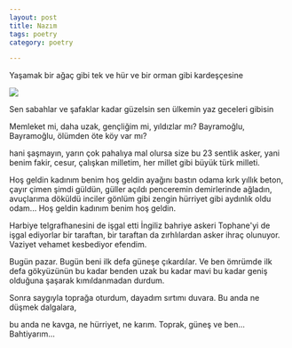```yaml
---
layout: post
title: Nazım 
tags: poetry
category: poetry

--- 
```


Yaşamak bir ağaç gibi tek ve hür
ve bir orman gibi kardeşçesine

![](https://i2.milimaj.com/i/milliyet/75/1200x675/5e1e9d6955427e12500ba598.jpg)


Sen sabahlar ve şafaklar kadar güzelsin
sen ülkemin yaz geceleri gibisin


Memleket mi, daha uzak, 
gençliğim mi, yıldızlar mı? 
Bayramoğlu, Bayramoğlu, 
ölümden öte köy var mı?


hani şaşmayın,
yarın çok pahalıya mal olursa size
bu 23 sentlik asker,
yani benim fakir, cesur, çalışkan milletim,
her millet gibi büyük türk milleti.


Hoş geldin kadınım benim hoş geldin 
ayağını bastın odama 
kırk yıllık beton, çayır çimen şimdi
güldün, 
güller açıldı penceremin demirlerinde
ağladın, 
avuçlarıma döküldü inciler
gönlüm gibi zengin
hürriyet gibi aydınlık oldu odam...
Hoş geldin kadınım benim hoş geldin.


Harbiye telgrafhanesini de işgal etti İngiliz bahriye askeri 
Tophane'yi de işgal ediyorlar bir taraftan, 
bir taraftan da zırhlılardan asker ihraç olunuyor. 
Vaziyet vehamet kesbediyor efendim. 



Bugün pazar. 
Bugün beni ilk defa güneşe çıkardılar. 
Ve ben ömrümde ilk defa gökyüzünün bu kadar benden uzak 
bu kadar mavi 
bu kadar geniş olduğuna şaşarak 
kımıldanmadan durdum. 

Sonra saygıyla toprağa oturdum, 
dayadım sırtımı duvara. 
Bu anda ne düşmek dalgalara, 

bu anda ne kavga, ne hürriyet, ne karım. 
Toprak, güneş ve ben... 
Bahtiyarım...


